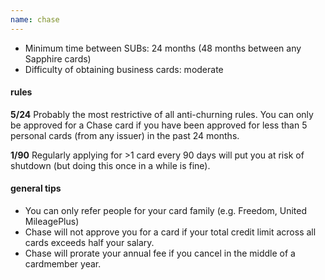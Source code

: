 ```yaml
---
name: chase
---
```

* Minimum time between SUBs: 24 months (48 months between any Sapphire cards)
* Difficulty of obtaining business cards: moderate

#### rules
**5/24** Probably the most restrictive of all anti-churning rules. You can only be approved for a Chase card if you have been approved for less than 5 personal cards (from any issuer) in the past 24 months.

**1/90** Regularly applying for >1 card every 90 days will put you at risk of shutdown (but doing this once in a while is fine).

#### general tips
* You can only refer people for your card family (e.g. Freedom, United MileagePlus)
* Chase will not approve you for a card if your total credit limit across all cards exceeds half your salary.
* Chase will prorate your annual fee if you cancel in the middle of a cardmember year.